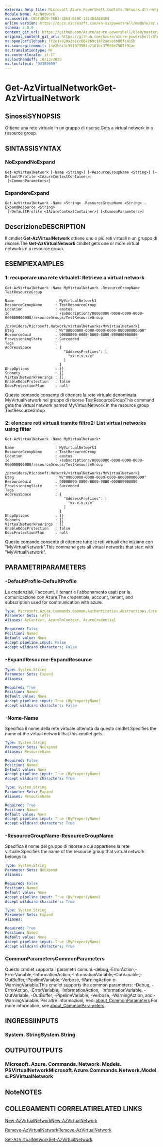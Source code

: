 ```yaml
---
external help file: Microsoft.Azure.PowerShell.Cmdlets.Network.dll-Help.xml
Module Name: Az.Network
ms.assetid: CBDF4BCB-7EB3-4D64-B19C-1314D4AB84E4
online version: https://docs.microsoft.com/en-us/powershell/module/az.network/get-azvirtualnetwork
schema: 2.0.0
content_git_url: https://github.com/Azure/azure-powershell/blob/master/src/Network/Network/help/Get-AzVirtualNetwork.md
original_content_git_url: https://github.com/Azure/azure-powershell/blob/master/src/Network/Network/help/Get-AzVirtualNetwork.md
ms.openlocfilehash: ff2e1a820a2a1cc664969c1872aebe6b88fc415b
ms.sourcegitcommit: 1de2b6c3c99197958fa2101bc37680e7507f91ac
ms.translationtype: MT
ms.contentlocale: it-IT
ms.lasthandoff: 10/13/2020
ms.locfileid: "94189000"
---
```

# <span data-ttu-id="8a076-101">Get-AzVirtualNetwork</span><span class="sxs-lookup"><span data-stu-id="8a076-101">Get-AzVirtualNetwork</span></span>

## <span data-ttu-id="8a076-102">Sinossi</span><span class="sxs-lookup"><span data-stu-id="8a076-102">SYNOPSIS</span></span>
<span data-ttu-id="8a076-103">Ottiene una rete virtuale in un gruppo di risorse.</span><span class="sxs-lookup"><span data-stu-id="8a076-103">Gets a virtual network in a resource group.</span></span>

## <span data-ttu-id="8a076-104">SINTASSI</span><span class="sxs-lookup"><span data-stu-id="8a076-104">SYNTAX</span></span>

### <span data-ttu-id="8a076-105">NoExpand</span><span class="sxs-lookup"><span data-stu-id="8a076-105">NoExpand</span></span>
```
Get-AzVirtualNetwork [-Name <String>] [-ResourceGroupName <String>] [-DefaultProfile <IAzureContextContainer>]
 [<CommonParameters>]
```

### <span data-ttu-id="8a076-106">Espandere</span><span class="sxs-lookup"><span data-stu-id="8a076-106">Expand</span></span>
```
Get-AzVirtualNetwork -Name <String> -ResourceGroupName <String> -ExpandResource <String>
 [-DefaultProfile <IAzureContextContainer>] [<CommonParameters>]
```

## <span data-ttu-id="8a076-107">Descrizione</span><span class="sxs-lookup"><span data-stu-id="8a076-107">DESCRIPTION</span></span>
<span data-ttu-id="8a076-108">Il cmdlet **Get-AzVirtualNetwork** ottiene uno o più reti virtuali n un gruppo di risorse.</span><span class="sxs-lookup"><span data-stu-id="8a076-108">The **Get-AzVirtualNetwork** cmdlet gets one or more virtual networks n a resource group.</span></span>

## <span data-ttu-id="8a076-109">ESEMPI</span><span class="sxs-lookup"><span data-stu-id="8a076-109">EXAMPLES</span></span>

### <span data-ttu-id="8a076-110">1: recuperare una rete virtuale</span><span class="sxs-lookup"><span data-stu-id="8a076-110">1: Retrieve a virtual network</span></span>
```
Get-AzVirtualNetwork -Name MyVirtualNetwork -ResourceGroupName TestResourceGroup

Name                   : MyVirtualNetwork1
ResourceGroupName      : TestResourceGroup
Location               : eastus
Id                     : /subscriptions/00000000-0000-0000-0000-000000000000/resourceGroups/TestResourceGroup
                         /providers/Microsoft.Network/virtualNetworks/MyVirtualNetwork1
Etag                   : W/"00000000-0000-0000-0000-000000000000"
ResourceGuid           : 00000000-0000-0000-0000-000000000000
ProvisioningState      : Succeeded
Tags                   :
AddressSpace           : {
                           "AddressPrefixes": [
                             "xx.x.x.x/x"
                           ]
                         }
DhcpOptions            : {}
Subnets                : []
VirtualNetworkPeerings : []
EnableDdosProtection   : false
DdosProtectionPlan     : null
```

<span data-ttu-id="8a076-111">Questo comando consente di ottenere la rete virtuale denominata MyVirtualNetwork nel gruppo di risorse TestResourceGroup</span><span class="sxs-lookup"><span data-stu-id="8a076-111">This command gets the virtual network named MyVirtualNetwork in the resource group TestResourceGroup</span></span>

### <span data-ttu-id="8a076-112">2: elencare reti virtuali tramite filtro</span><span class="sxs-lookup"><span data-stu-id="8a076-112">2: List virtual networks using filter</span></span>
```
Get-AzVirtualNetwork -Name MyVirtualNetwork*

Name                   : MyVirtualNetwork1
ResourceGroupName      : TestResourceGroup
Location               : eastus
Id                     : /subscriptions/00000000-0000-0000-0000-000000000000/resourceGroups/TestResourceGroup
                         /providers/Microsoft.Network/virtualNetworks/MyVirtualNetwork1
Etag                   : W/"00000000-0000-0000-0000-000000000000"
ResourceGuid           : 00000000-0000-0000-0000-000000000000
ProvisioningState      : Succeeded
Tags                   :
AddressSpace           : {
                           "AddressPrefixes": [
                             "xx.x.x.x/x"
                           ]
                         }
DhcpOptions            : {}
Subnets                : []
VirtualNetworkPeerings : []
EnableDdosProtection   : false
DdosProtectionPlan     : null
```

<span data-ttu-id="8a076-113">Questo comando consente di ottenere tutte le reti virtuali che iniziano con "MyVirtualNetwork".</span><span class="sxs-lookup"><span data-stu-id="8a076-113">This command gets all virtual networks that start with "MyVirtualNetwork".</span></span>

## <span data-ttu-id="8a076-114">PARAMETRI</span><span class="sxs-lookup"><span data-stu-id="8a076-114">PARAMETERS</span></span>

### <span data-ttu-id="8a076-115">-DefaultProfile</span><span class="sxs-lookup"><span data-stu-id="8a076-115">-DefaultProfile</span></span>
<span data-ttu-id="8a076-116">Le credenziali, l'account, il tenant e l'abbonamento usati per la comunicazione con Azure.</span><span class="sxs-lookup"><span data-stu-id="8a076-116">The credentials, account, tenant, and subscription used for communication with azure.</span></span>

```yaml
Type: Microsoft.Azure.Commands.Common.Authentication.Abstractions.Core.IAzureContextContainer
Parameter Sets: (All)
Aliases: AzContext, AzureRmContext, AzureCredential

Required: False
Position: Named
Default value: None
Accept pipeline input: False
Accept wildcard characters: False
```

### <span data-ttu-id="8a076-117">-ExpandResource</span><span class="sxs-lookup"><span data-stu-id="8a076-117">-ExpandResource</span></span>
```yaml
Type: System.String
Parameter Sets: Expand
Aliases:

Required: True
Position: Named
Default value: None
Accept pipeline input: True (ByPropertyName)
Accept wildcard characters: False
```

### <span data-ttu-id="8a076-118">-Nome</span><span class="sxs-lookup"><span data-stu-id="8a076-118">-Name</span></span>
<span data-ttu-id="8a076-119">Specifica il nome della rete virtuale ottenuta da questo cmdlet.</span><span class="sxs-lookup"><span data-stu-id="8a076-119">Specifies the name of the virtual network that this cmdlet gets.</span></span>

```yaml
Type: System.String
Parameter Sets: NoExpand
Aliases: ResourceName

Required: False
Position: Named
Default value: None
Accept pipeline input: True (ByPropertyName)
Accept wildcard characters: True
```

```yaml
Type: System.String
Parameter Sets: Expand
Aliases: ResourceName

Required: True
Position: Named
Default value: None
Accept pipeline input: True (ByPropertyName)
Accept wildcard characters: True
```

### <span data-ttu-id="8a076-120">-ResourceGroupName</span><span class="sxs-lookup"><span data-stu-id="8a076-120">-ResourceGroupName</span></span>
<span data-ttu-id="8a076-121">Specifica il nome del gruppo di risorse a cui appartiene la rete virtuale.</span><span class="sxs-lookup"><span data-stu-id="8a076-121">Specifies the name of the resource group that virtual network belongs to.</span></span>

```yaml
Type: System.String
Parameter Sets: NoExpand
Aliases:

Required: False
Position: Named
Default value: None
Accept pipeline input: True (ByPropertyName)
Accept wildcard characters: True
```

```yaml
Type: System.String
Parameter Sets: Expand
Aliases:

Required: True
Position: Named
Default value: None
Accept pipeline input: True (ByPropertyName)
Accept wildcard characters: True
```

### <span data-ttu-id="8a076-122">CommonParameters</span><span class="sxs-lookup"><span data-stu-id="8a076-122">CommonParameters</span></span>
<span data-ttu-id="8a076-123">Questo cmdlet supporta i parametri comuni:-debug,-ErrorAction,-ErrorVariable,-InformationAction,-InformationVariable,-OutVariable,-OutBuffer,-PipelineVariable,-Verbose,-WarningAction e-WarningVariable.</span><span class="sxs-lookup"><span data-stu-id="8a076-123">This cmdlet supports the common parameters: -Debug, -ErrorAction, -ErrorVariable, -InformationAction, -InformationVariable, -OutVariable, -OutBuffer, -PipelineVariable, -Verbose, -WarningAction, and -WarningVariable.</span></span> <span data-ttu-id="8a076-124">Per altre informazioni, Vedi [about_CommonParameters](http://go.microsoft.com/fwlink/?LinkID=113216).</span><span class="sxs-lookup"><span data-stu-id="8a076-124">For more information, see [about_CommonParameters](http://go.microsoft.com/fwlink/?LinkID=113216).</span></span>

## <span data-ttu-id="8a076-125">INGRESSI</span><span class="sxs-lookup"><span data-stu-id="8a076-125">INPUTS</span></span>

### <span data-ttu-id="8a076-126">System. String</span><span class="sxs-lookup"><span data-stu-id="8a076-126">System.String</span></span>

## <span data-ttu-id="8a076-127">OUTPUT</span><span class="sxs-lookup"><span data-stu-id="8a076-127">OUTPUTS</span></span>

### <span data-ttu-id="8a076-128">Microsoft. Azure. Commands. Network. Models. PSVirtualNetwork</span><span class="sxs-lookup"><span data-stu-id="8a076-128">Microsoft.Azure.Commands.Network.Models.PSVirtualNetwork</span></span>

## <span data-ttu-id="8a076-129">Note</span><span class="sxs-lookup"><span data-stu-id="8a076-129">NOTES</span></span>

## <span data-ttu-id="8a076-130">COLLEGAMENTI CORRELATI</span><span class="sxs-lookup"><span data-stu-id="8a076-130">RELATED LINKS</span></span>

[<span data-ttu-id="8a076-131">New-AzVirtualNetwork</span><span class="sxs-lookup"><span data-stu-id="8a076-131">New-AzVirtualNetwork</span></span>](./New-AzVirtualNetwork.md)

[<span data-ttu-id="8a076-132">Remove-AzVirtualNetwork</span><span class="sxs-lookup"><span data-stu-id="8a076-132">Remove-AzVirtualNetwork</span></span>](./Remove-AzVirtualNetwork.md)

[<span data-ttu-id="8a076-133">Set-AzVirtualNetwork</span><span class="sxs-lookup"><span data-stu-id="8a076-133">Set-AzVirtualNetwork</span></span>](./Set-AzVirtualNetwork.md)



